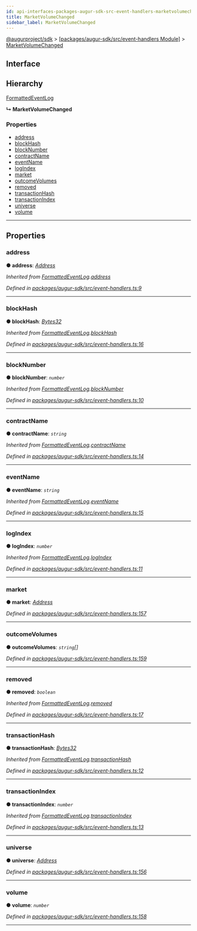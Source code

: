 ```yaml
---
id: api-interfaces-packages-augur-sdk-src-event-handlers-marketvolumechanged
title: MarketVolumeChanged
sidebar_label: MarketVolumeChanged
---
```


[@augurproject/sdk](api-readme.md) > [[packages/augur-sdk/src/event-handlers Module]](api-modules-packages-augur-sdk-src-event-handlers-module.md) > [MarketVolumeChanged](api-interfaces-packages-augur-sdk-src-event-handlers-marketvolumechanged.md)

## Interface

## Hierarchy

 [FormattedEventLog](api-interfaces-packages-augur-sdk-src-event-handlers-formattedeventlog.md)

**↳ MarketVolumeChanged**

### Properties

* [address](api-interfaces-packages-augur-sdk-src-event-handlers-marketvolumechanged.md#address)
* [blockHash](api-interfaces-packages-augur-sdk-src-event-handlers-marketvolumechanged.md#blockhash)
* [blockNumber](api-interfaces-packages-augur-sdk-src-event-handlers-marketvolumechanged.md#blocknumber)
* [contractName](api-interfaces-packages-augur-sdk-src-event-handlers-marketvolumechanged.md#contractname)
* [eventName](api-interfaces-packages-augur-sdk-src-event-handlers-marketvolumechanged.md#eventname)
* [logIndex](api-interfaces-packages-augur-sdk-src-event-handlers-marketvolumechanged.md#logindex)
* [market](api-interfaces-packages-augur-sdk-src-event-handlers-marketvolumechanged.md#market)
* [outcomeVolumes](api-interfaces-packages-augur-sdk-src-event-handlers-marketvolumechanged.md#outcomevolumes)
* [removed](api-interfaces-packages-augur-sdk-src-event-handlers-marketvolumechanged.md#removed)
* [transactionHash](api-interfaces-packages-augur-sdk-src-event-handlers-marketvolumechanged.md#transactionhash)
* [transactionIndex](api-interfaces-packages-augur-sdk-src-event-handlers-marketvolumechanged.md#transactionindex)
* [universe](api-interfaces-packages-augur-sdk-src-event-handlers-marketvolumechanged.md#universe)
* [volume](api-interfaces-packages-augur-sdk-src-event-handlers-marketvolumechanged.md#volume)

---

## Properties

<a id="address"></a>

###  address

**● address**: *[Address](api-modules-packages-augur-sdk-src-event-handlers-module.md#address)*

*Inherited from [FormattedEventLog](api-interfaces-packages-augur-sdk-src-event-handlers-formattedeventlog.md).[address](api-interfaces-packages-augur-sdk-src-event-handlers-formattedeventlog.md#address)*

*Defined in [packages/augur-sdk/src/event-handlers.ts:9](https://github.com/AugurProject/augur/blob/bae2172ca0/packages/augur-sdk/src/event-handlers.ts#L9)*

___
<a id="blockhash"></a>

###  blockHash

**● blockHash**: *[Bytes32](api-modules-packages-augur-sdk-src-event-handlers-module.md#bytes32)*

*Inherited from [FormattedEventLog](api-interfaces-packages-augur-sdk-src-event-handlers-formattedeventlog.md).[blockHash](api-interfaces-packages-augur-sdk-src-event-handlers-formattedeventlog.md#blockhash)*

*Defined in [packages/augur-sdk/src/event-handlers.ts:16](https://github.com/AugurProject/augur/blob/bae2172ca0/packages/augur-sdk/src/event-handlers.ts#L16)*

___
<a id="blocknumber"></a>

###  blockNumber

**● blockNumber**: *`number`*

*Inherited from [FormattedEventLog](api-interfaces-packages-augur-sdk-src-event-handlers-formattedeventlog.md).[blockNumber](api-interfaces-packages-augur-sdk-src-event-handlers-formattedeventlog.md#blocknumber)*

*Defined in [packages/augur-sdk/src/event-handlers.ts:10](https://github.com/AugurProject/augur/blob/bae2172ca0/packages/augur-sdk/src/event-handlers.ts#L10)*

___
<a id="contractname"></a>

###  contractName

**● contractName**: *`string`*

*Inherited from [FormattedEventLog](api-interfaces-packages-augur-sdk-src-event-handlers-formattedeventlog.md).[contractName](api-interfaces-packages-augur-sdk-src-event-handlers-formattedeventlog.md#contractname)*

*Defined in [packages/augur-sdk/src/event-handlers.ts:14](https://github.com/AugurProject/augur/blob/bae2172ca0/packages/augur-sdk/src/event-handlers.ts#L14)*

___
<a id="eventname"></a>

###  eventName

**● eventName**: *`string`*

*Inherited from [FormattedEventLog](api-interfaces-packages-augur-sdk-src-event-handlers-formattedeventlog.md).[eventName](api-interfaces-packages-augur-sdk-src-event-handlers-formattedeventlog.md#eventname)*

*Defined in [packages/augur-sdk/src/event-handlers.ts:15](https://github.com/AugurProject/augur/blob/bae2172ca0/packages/augur-sdk/src/event-handlers.ts#L15)*

___
<a id="logindex"></a>

###  logIndex

**● logIndex**: *`number`*

*Inherited from [FormattedEventLog](api-interfaces-packages-augur-sdk-src-event-handlers-formattedeventlog.md).[logIndex](api-interfaces-packages-augur-sdk-src-event-handlers-formattedeventlog.md#logindex)*

*Defined in [packages/augur-sdk/src/event-handlers.ts:11](https://github.com/AugurProject/augur/blob/bae2172ca0/packages/augur-sdk/src/event-handlers.ts#L11)*

___
<a id="market"></a>

###  market

**● market**: *[Address](api-modules-packages-augur-sdk-src-event-handlers-module.md#address)*

*Defined in [packages/augur-sdk/src/event-handlers.ts:157](https://github.com/AugurProject/augur/blob/bae2172ca0/packages/augur-sdk/src/event-handlers.ts#L157)*

___
<a id="outcomevolumes"></a>

###  outcomeVolumes

**● outcomeVolumes**: *`string`[]*

*Defined in [packages/augur-sdk/src/event-handlers.ts:159](https://github.com/AugurProject/augur/blob/bae2172ca0/packages/augur-sdk/src/event-handlers.ts#L159)*

___
<a id="removed"></a>

###  removed

**● removed**: *`boolean`*

*Inherited from [FormattedEventLog](api-interfaces-packages-augur-sdk-src-event-handlers-formattedeventlog.md).[removed](api-interfaces-packages-augur-sdk-src-event-handlers-formattedeventlog.md#removed)*

*Defined in [packages/augur-sdk/src/event-handlers.ts:17](https://github.com/AugurProject/augur/blob/bae2172ca0/packages/augur-sdk/src/event-handlers.ts#L17)*

___
<a id="transactionhash"></a>

###  transactionHash

**● transactionHash**: *[Bytes32](api-modules-packages-augur-sdk-src-event-handlers-module.md#bytes32)*

*Inherited from [FormattedEventLog](api-interfaces-packages-augur-sdk-src-event-handlers-formattedeventlog.md).[transactionHash](api-interfaces-packages-augur-sdk-src-event-handlers-formattedeventlog.md#transactionhash)*

*Defined in [packages/augur-sdk/src/event-handlers.ts:12](https://github.com/AugurProject/augur/blob/bae2172ca0/packages/augur-sdk/src/event-handlers.ts#L12)*

___
<a id="transactionindex"></a>

###  transactionIndex

**● transactionIndex**: *`number`*

*Inherited from [FormattedEventLog](api-interfaces-packages-augur-sdk-src-event-handlers-formattedeventlog.md).[transactionIndex](api-interfaces-packages-augur-sdk-src-event-handlers-formattedeventlog.md#transactionindex)*

*Defined in [packages/augur-sdk/src/event-handlers.ts:13](https://github.com/AugurProject/augur/blob/bae2172ca0/packages/augur-sdk/src/event-handlers.ts#L13)*

___
<a id="universe"></a>

###  universe

**● universe**: *[Address](api-modules-packages-augur-sdk-src-event-handlers-module.md#address)*

*Defined in [packages/augur-sdk/src/event-handlers.ts:156](https://github.com/AugurProject/augur/blob/bae2172ca0/packages/augur-sdk/src/event-handlers.ts#L156)*

___
<a id="volume"></a>

###  volume

**● volume**: *`number`*

*Defined in [packages/augur-sdk/src/event-handlers.ts:158](https://github.com/AugurProject/augur/blob/bae2172ca0/packages/augur-sdk/src/event-handlers.ts#L158)*

___

